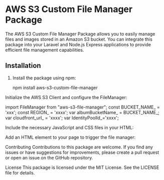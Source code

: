 # AWS S3 Custom File Manager Package

The AWS S3 Custom File Manager Package allows you to easily manage files and images stored in an Amazon S3 bucket. You can integrate this package into your Laravel and Node.js Express applications to provide efficient file management capabilities.

## Installation

1. Install the package using npm:





   npm install aws-s3-custom-file-manager


Initialize the AWS S3 Client and configure the FileManager:


import FileManager from "aws-s3-file-manager";
const BUCKET_NAME_ = 'xxx';
const REGION_ = 'xxxx';
var albumBucketName_ = BUCKET_NAME_;
var cloudfront_url_ = 'xxxx';
var IdentityPoolId_='xxxx';

   Include the necessary JavaScript and CSS files in your HTML:


  <script src="aws_customfilemanager/dist/modal.bundle.js"></script>
<link rel="stylesheet" href="aws_customfilemanager/dist/styles.css">

Add an HTML element to your page to trigger the file manager:


 <!-- <img class="file_mg_img" src="https://zxczczc/xczcxzc-zxczxc-Food-Side.png"> -->
<!-- <a href="javascript:void(0);" class="file_mg_c">Click To Change Image</a> -->


Contributing
Contributions to this package are welcome. If you find any issues or have suggestions for improvements, please create a pull request or open an issue on the GitHub repository.

License
This package is licensed under the MIT License. See the LICENSE file for details.